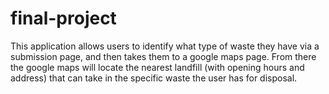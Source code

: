 # final-project
This application allows users to identify what type of waste they have via a submission page, and then takes them to a google maps page. From there the google maps
will locate the nearest landfill (with opening hours and address) that can take in the specific waste the user has for disposal.
